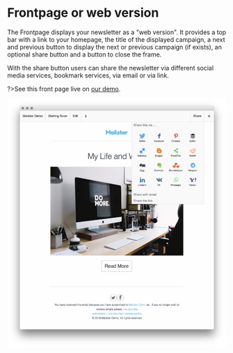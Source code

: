 # Frontpage or web version

The Frontpage displays your newsletter as a "web version". It provides a top bar with a link to your homepage, the title of the displayed campaign, a next and previous button to display the next or previous campaign (if exists), an optional share button and a button to close the frame.

With the share button users can share the newsletter via different social media services, bookmark services, via email or via link.

?>See this front page live on [our demo](https://demo.mailster.co/newsletter/starting-soon/).

![Frontpage](assets/frontpage.png)

